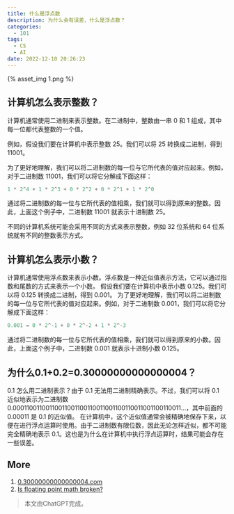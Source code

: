 ```yaml
---
title: 什么是浮点数
description: 为什么会有误差，什么是浮点数？
categories:
  - 101
tags:
  - CS
  - AI
date: 2022-12-10 20:26:23
---
```

{% asset_img 1.png %}

## 计算机怎么表示整数？

计算机通常使用二进制来表示整数。在二进制中，整数由一串 0 和 1 组成，其中每一位都代表整数的一个值。

例如，假设我们要在计算机中表示整数 25。我们可以将 25 转换成二进制，得到 11001。

为了更好地理解，我们可以将二进制数的每一位与它所代表的值对应起来。例如，对于二进制数 11001，我们可以将它分解成下面这样：
``` C#
1 * 2^4 + 1 * 2^3 + 0 * 2^2 + 0 * 2^1 + 1 * 2^0
```
通过将二进制数的每一位与它所代表的值相乘，我们就可以得到原来的整数。因此，上面这个例子中，二进制数 11001 就表示十进制数 25。

不同的计算机系统可能会采用不同的方式来表示整数，例如 32 位系统和 64 位系统就有不同的整数表示方式。

## 计算机怎么表示小数？

计算机通常使用浮点数来表示小数。浮点数是一种近似值表示方法，它可以通过指数和尾数的方式来表示一个小数。
假设我们要在计算机中表示小数 0.125。我们可以将 0.125 转换成二进制，得到 0.001。
为了更好地理解，我们可以将二进制数的每一位与它所代表的值对应起来。例如，对于二进制数 0.001，我们可以将它分解成下面这样：
``` C#
0.001 = 0 * 2^-1 + 0 * 2^-2 + 1 * 2^-3
```
通过将二进制数的每一位与它所代表的值相乘，我们就可以得到原来的小数。因此，上面这个例子中，二进制数 0.001 就表示十进制小数 0.125。

## 为什么0.1+0.2=0.30000000000000004？

0.1 怎么用二进制表示？由于 0.1 无法用二进制精确表示。不过，我们可以将 0.1 近似地表示为二进制数 0.00011001100110011001100110011001100110011001100110011...，其中前面的 0.00011 是 0.1 的近似值。
在计算机中，这个近似值通常会被精确地保存下来，以便在进行浮点运算时使用。由于二进制数有限位数，因此无论怎样近似，都不可能完全精确地表示 0.1。这也是为什么在计算机中执行浮点运算时，结果可能会存在一些误差。

## More

1. [0.30000000000000004.com](https://0.30000000000000004.com/#csharp)
2. [Is floating point math broken?](https://stackoverflow.com/questions/588004/is-floating-point-math-broken/588014#588014)

> 本文由ChatGPT完成。